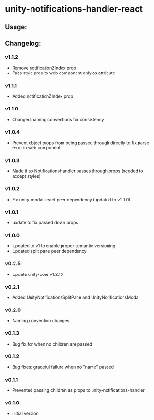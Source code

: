 # unity-notifications-handler-react

## Usage:


## Changelog:

### v1.1.2
- Remove notificationZIndex prop
- Pass style prop to web component only as attribute

### v1.1.1
- Added notificationZIndex prop

### v1.1.0
- Changed naming conventions for consistency

### v1.0.4
- Prevent object props from being passed through directly to fix parse error in web component

### v1.0.3
- Made it so NotificationsHandler passes through props (needed to accept styles)

### v1.0.2
- Fix unity-modal-react peer dependency (updated to v1.0.0)

### v1.0.1
- update to fix passed down props

### v1.0.0
- Updated to v1 to enable proper semantic versioning
- Updated split pane peer dependency

### v0.2.5
- Update unity-core v1.2.10

### v0.2.1
- Added UnityNotificationsSplitPane and UnityNotificationsModal

### v0.2.0
- Naming convention changes

### v0.1.3
- Bug fix for when no children are passed

### v0.1.2
- Bug fixes; graceful failure when no "name" passed

### v0.1.1
- Prevented passing children as props to unity-notifications-handler

### v0.1.0
- initial version
